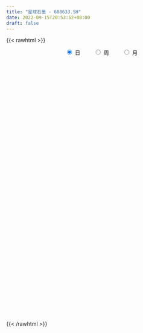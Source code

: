 ```yaml
---
title: "星球石墨 - 688633.SH"
date: 2022-09-15T20:53:52+08:00
draft: false
---
```

{{< rawhtml >}}
    <div style="text-align: center">
        <label style="padding: 1rem;"><input style="margin-right: .5rem" type="radio" name="period" value="D" checked onclick="period_change(this)">日</label>
        <label style="padding: 1rem;"><input style="margin-right: .5rem" type="radio" name="period" value="W" onclick="period_change(this)">周</label>
        <label style="padding: 1rem;"><input style="margin-right: .5rem" type="radio" name="period" value="M" onclick="period_change(this)">月</label>
    </div>
    <div id="chart" style="height: 700px;"></div> 
    <script type="text/javascript">
        const D_v = [121699.27,74389.95,48156.74,36206.47,31048.63,27908.85,25912.77,47137.12,25512.66,35472.42,26576.36,24589.63,16983.45,10888.32,8234.49,14484.84,10909.82,17796.35,16955.26,10591.84,10875.54,17236.9,12007.38,9663.9,19014.42,19954.17,11882.82,8397.88,6656.05,7141.52,7619.58,8062.16,5258.71,5217.9,6195.21,6310.48,5222.01,8611.06,5343.09,5513.01,17152.2,10954.7,6988.19,15690.52,16233.54,16108.89,21519.36,12779.63,12226.39,6171.0,6002.07,4892.71,12201.64,9210.12,13706.11,7353.41,5518.98,5516.49,8233.92,6318.63,5418.79,8077.12,4335.17,17411.9,34994.4,20633.13,24854.13,17454.57,31208.21,17387.16,15661.81,18349.88,15363.16,15637.91,12883.42,13096.93,9649.79,7747.33,8788.55,20465.91,18859.32,9030.87,10210.71,14185.98,13950.47,12386.51,11540.17,10121.96,8000.49,8300.2,6971.51,13912.0,8313.12,14110.0,8376.47,9894.61,19040.76,33844.73,15968.9,14468.47,21292.2,31962.08,15640.7,31952.36,39724.51,27165.2,30008.12,23011.78,23878.37,11912.29,11600.17,25576.08,18100.04,17478.25,13196.8,11367.71,5610.18,8869.74,10717.24,18287.17,9679.32,7622.35,8327.56,10813.65,8448.16,9858.49,11591.0,7767.47,12599.41,5731.28,4226.91,5473.28,6613.34,3468.21,3343.44,3904.68,5448.65,5255.39,3548.37,5563.69,5522.33,2774.58,23742.49,16625.02,14902.11,8452.87,7153.56,9949.6,8101.53,7126.48,6519.7,8940.82,12758.44,6840.99,8177.13,7980.86,5931.0,8641.5,4074.44,8934.99,11557.47,7885.25,8949.9,5937.17,4453.14,5512.36,5308.35,7744.03,5950.99,7437.27,3405.08,5676.91,7571.93,4742.58,3485.36,3051.45,3698.24,3607.6,3089.36,4694.22,3075.36,2507.43,2367.51,3005.4,2870.02,3103.84,2184.51,3744.66,1080.69,2262.6,1945.68,2363.45,3441.36,1644.28,1562.59,4630.05,3035.07,3410.99,2309.15,1818.85,2385.48,4738.13,2864.94,2380.96,8456.58,3862.45,3914.35,3302.19,3199.74,2226.85,5756.33,6267.55,4501.17,4370.12,3561.56,2104.16,1928.48,2861.51,3182.19,2086.08,2594.69,3584.77,7089.52,8303.56,4831.7,10403.62,5570.79,3541.53,6207.8,4250.44,5191.89,4824.71,5342.42,4217.7,2771.66,4882.19,3663.37,3891.52,9309.44,5842.27,5682.23,3941.01,8073.57,7653.35,3477.71,4983.04,3755.9,2642.81,1440.05,2768.68,4215.48,2132.61,2443.43,3243.17,1928.54,1978.58,2339.5,4707.81,3429.88,1933.38,1308.59,2723.57,5659.26,4852.08,5494.75,6260.36,13236.6,9310.38,5597.27,2677.08,5935.86,5436.55,4399.27,2768.97,2582.23,2343.82,2725.57,3361.58,2141.67,2023.35,3158.02,3146.6,2131.1,2110.39,2445.58,1828.53,3816.2,5368.01,10226.28,10300.52,7804.88,6977.43,5165.49,4435.74,8018.96,7777.44,10746.72,3641.6,3986.5,5287.33,3871.78,4788.28,3122.41,7054.56,8184.86,7754.54,8857.15,4625.72,11593.4,7822.07,6690.94,3722.77,3999.65,3819.65,4194.52,4772.35,3098.97,6330.57,3206.46,7749.13,5967.11,6487.57,5188.01,3780.11,9766.33,5280.67,7432.36,20085.42,8939.7,8548.73,10318.52,7564.85,6798.68,10150.95,8089.98,22315.9,12918.49,18091.89,10786.36,9129.63,8154.61,17128.52,11708.47,10466.23,10115.38,9579.23,14297.54,9048.37,6806.88,4227.87,6853.23,7876.17,6321.4,4959.0,3297.15,4329.39,5991.12,4696.7,3690.06,2797.1,3678.75,5918.16]
const D_histogram = [0.0,-0.5756353276,-0.7785856803,-0.8555079717,-1.0414617444,-1.270230922,-1.2231307305,-0.7870985668,-0.4480814431,-0.1036590737,0.06295905,0.18200716,0.0616436063,-0.0188145101,-0.0342621503,-0.1791059412,-0.1711370332,-0.0757120697,-0.1485575263,-0.1861445499,-0.1622233907,-0.0042696686,0.0290351393,0.1074829736,0.3138910338,0.2188239617,0.2239097267,0.1429354301,0.1280875298,0.1092240697,0.1396377758,0.1498852542,0.1198107044,0.1110771147,0.077633689,0.0940964973,0.098004259,0.0361786404,-0.0311418364,-0.0504431067,0.1140041224,0.1728662732,0.2501384702,0.3387961115,0.5376601923,0.6529122772,0.805231008,0.751429547,0.5618855248,0.461842181,0.3282759684,0.254618492,0.3117744763,0.2506565908,0.0350765754,-0.1754751137,-0.1742411536,-0.2077720626,-0.1172718743,-0.0217931805,0.0233490397,-0.0139797379,-0.0365551999,0.0975256403,0.4489035703,0.5449791726,0.6706778903,0.6983358293,0.97548509,0.9838256792,0.9307690174,0.7365050398,0.6268896197,0.6186818767,0.4950033814,0.2047497183,-0.0251896123,-0.1956412263,-0.3864343779,-0.1821488877,0.0807809537,0.1820675569,0.0825027643,-0.0287922765,-0.2257790324,-0.5709338733,-0.6596254165,-0.6209849077,-0.5356923933,-0.5667229191,-0.4928837265,-0.3164946652,-0.2547477461,-0.3198430389,-0.30330773,-0.2791794614,-0.0735075045,0.3655264279,0.5510930928,0.4015198718,0.5363801451,0.7716644513,0.9562442688,1.14122223,1.6613199044,1.5888577035,1.215367143,0.9412318346,0.9413451292,0.7576508225,0.28477185,0.3663445275,0.3946560941,0.6137536947,0.7595821462,0.4812450078,0.2192154979,-0.0684959241,-0.1745473284,0.0734302918,0.0036439603,-0.2169882858,-0.4920275897,-0.4863238948,-0.7505701405,-1.0899571267,-1.4529745306,-1.6942278094,-2.1266419141,-2.2339894906,-2.2864167732,-2.0622507222,-2.0534018261,-1.9251280647,-1.7409302704,-1.5656589943,-1.47818344,-1.3148505131,-1.1580384508,-1.0919429166,-1.0039107435,-0.8119201738,0.0975283928,0.5408484209,0.8206982332,0.9872909441,1.1312634243,1.312197286,1.3174746321,1.267448513,1.2431197142,0.995937823,1.1041397388,1.1282339921,1.2138393361,1.2758612901,1.3252386892,0.9309507403,0.7270438771,0.3164535097,0.3727558177,0.42050605,0.4734743286,0.4333217365,0.2803986566,0.1745751733,0.141074776,0.1020092119,0.1493392668,-0.0691748612,-0.2652893323,-0.6036811189,-1.0548924372,-1.2189074444,-1.2196170654,-1.1215348469,-1.0094277859,-0.8033998199,-0.6910630095,-0.6302766296,-0.6616251296,-0.7794795015,-0.77192985,-0.6295325762,-0.524155265,-0.5854332531,-0.6502562676,-0.5311788757,-0.399508867,-0.2595560815,-0.1224331408,-0.0290927682,-0.0375824631,0.0246505245,0.0474823234,0.2210880468,0.2402751025,0.4004383155,0.3582180551,0.2926528209,0.3192482244,0.3938282041,0.3602978494,0.2331391376,-0.2203472939,-0.4558726715,-0.7443387987,-0.7913454305,-0.9016367138,-0.8401785791,-0.8689364413,-0.8441764274,-0.7010070413,-0.6446053167,-0.630035481,-0.5452863638,-0.4089011004,-0.2533888165,-0.09410095,0.0683521935,0.1685960531,0.1495424587,0.3103678168,0.3437797523,0.4836966555,0.4202792696,0.4315317209,0.416536576,0.3211089817,0.2088946114,0.0207273581,-0.2033143645,-0.4006192326,-0.4173856021,-0.3823431987,-0.3311098424,-0.3807875867,-0.335803626,-0.0665162092,0.1781475179,0.4075475914,0.5423123283,0.790703005,0.7885260348,0.7603557686,0.6339505256,0.4613657988,0.3954676243,0.313475985,0.2000920468,0.2607818553,0.2162035906,0.1362073803,-0.0508115755,-0.1220447933,-0.1728529701,-0.1797219393,-0.2840017568,-0.2619808238,-0.2187901911,-0.1628199046,-0.1109751838,-0.1758620504,-0.4422142765,-0.709466009,-0.6400137151,-0.3170315791,0.0727064522,0.3030853724,0.4444259882,0.6019471307,0.7957183278,0.8700509133,0.8917218041,0.851689861,0.7833519703,0.6965167212,0.588288698,0.5092753598,0.4547453714,0.4684372988,0.3259074035,0.2115285711,0.1496642161,0.0655427606,0.0298054604,0.0887411975,0.2286132813,0.4502900925,0.6550721876,0.754073981,0.7473191974,0.5765643731,0.537845527,0.584602651,0.6677492343,0.5253162865,0.3849717043,0.2862390975,0.1989661013,0.0732194998,0.0089172536,-0.0141605318,0.0472783238,0.1334732006,0.0899631212,-0.1208360619,-0.2337099715,-0.1313377042,-0.1697073761,-0.3085712324,-0.3894828627,-0.4359618718,-0.4682780321,-0.5463917237,-0.580223511,-0.5768225273,-0.4519455049,-0.3923774635,-0.1698411195,-0.0740562549,0.033157322,0.0882314717,0.0698850416,0.1511885793,0.1339908548,0.2298728105,0.4734054883,0.5429194571,0.5565544842,0.3927835419,0.2346360903,0.1190395565,0.1814058334,0.2871771079,0.6794360358,0.9623906066,1.0813131684,0.9961893835,0.8625844873,0.7712770782,0.7586491045,0.752149083,0.6006975818,0.2756187986,0.0074601081,-0.4483835619,-0.8284678732,-1.1418074992,-1.2832419233,-1.3002087367,-1.3897475423,-1.4939374198,-1.4210304088,-1.3647027403,-1.1635321152,-0.9094648046,-0.8083490491,-0.7427409653,-0.6271063396,-0.4751758529,-0.5307390723]
const D_fast = [0.0,-0.7195441595,-1.1171409323,-1.4079402166,-1.8542594254,-2.4005863335,-2.6592688246,-2.4200113026,-2.1930145397,-1.8745069387,-1.6921490525,-1.5275991526,-1.6325518047,-1.7177135486,-1.7417267263,-1.9313470026,-1.9661623529,-1.8896654068,-1.999650245,-2.083773406,-2.1004080945,-1.9435217895,-1.9029581969,-1.7976396192,-1.5127588005,-1.5531198822,-1.4920566855,-1.5372971246,-1.5201231425,-1.5116805851,-1.4463574351,-1.3986386432,-1.3987605168,-1.3797248278,-1.3937598313,-1.3537728987,-1.3253640722,-1.3781450308,-1.4532509666,-1.4851630135,-1.2922147539,-1.1901360347,-1.0503292202,-0.876972551,-0.5436934222,-0.265213268,0.0884132149,0.2224691406,0.1733964996,0.1888137011,0.1373164806,0.1273136271,0.2624132305,0.2639594927,0.0571486212,-0.1972718464,-0.2395981746,-0.3250720993,-0.2638898796,-0.173859481,-0.1228800008,-0.1637037128,-0.1954179749,-0.0369557246,0.426648098,0.6589684935,0.9523366837,1.15457858,1.6755991132,1.9298961223,2.1095317148,2.0993939972,2.146500982,2.2929637081,2.2930360582,2.0539698246,1.817733091,1.5983711704,1.3109694244,1.4697176926,1.7528427724,1.8996462648,1.8207071633,1.7022140534,1.4487825393,0.9608942302,0.7072963329,0.5906906147,0.5420600307,0.3693487752,0.3199670362,0.4172324312,0.4152924138,0.2702363612,0.2109447376,0.1652781409,0.3525732216,0.882988761,1.2063286991,1.1571354461,1.4260907556,1.8542911746,2.2779320594,2.7482155781,3.6836432286,4.0083954536,3.9387466789,3.8999193291,4.135368906,4.1410873049,3.7394012949,3.9125601042,4.0395356944,4.4120717186,4.7477957067,4.5897698203,4.3825441848,4.0777087818,3.9280205454,4.1943557386,4.1254803972,3.8506010796,3.4525548783,3.3366775995,2.8847888186,2.2729125508,1.5466515142,0.8818412831,-0.0822333001,-0.7480782493,-1.3721097252,-1.6635063548,-2.1680079152,-2.52101617,-2.7720509432,-2.9881944158,-3.2702647214,-3.4356444228,-3.5683419732,-3.7752321682,-3.9381776809,-3.9491671546,-3.0153364898,-2.4368043565,-1.9517799859,-1.538364539,-1.1115762027,-0.6025930195,-0.2679470154,-0.0011110063,0.2853401235,0.2871426881,0.6713795386,0.9775322899,1.3665974679,1.7475847444,2.1282718159,1.966721552,1.944575658,1.6130986681,1.7625899305,1.9154666753,2.0868035361,2.1549813781,2.0721579623,2.0099782723,2.0117465691,1.9981833079,2.0828481795,1.8470403362,1.584603532,1.0952914657,0.3803570381,-0.0883848302,-0.3939987175,-0.5763002108,-0.7165500963,-0.7113720852,-0.7718010272,-0.8685838047,-1.0653385871,-1.3780628344,-1.5634956454,-1.5784815157,-1.6041430207,-1.8117793221,-2.0391664035,-2.0528837306,-2.0210909386,-1.9460271735,-1.8395125179,-1.7534453374,-1.771330648,-1.7029350293,-1.6682326496,-1.4393549145,-1.3600990832,-1.0998262913,-1.0524920379,-1.0448940669,-0.9384866073,-0.7654495765,-0.7089054689,-0.7777793964,-1.2863526513,-1.6358461968,-2.1103970237,-2.3552400131,-2.6909404748,-2.839526985,-3.0855189575,-3.2718030504,-3.3038854246,-3.4086350292,-3.5515740638,-3.6031465374,-3.5689865491,-3.4768214694,-3.3410588404,-3.1615176485,-3.0191247757,-3.0007927554,-2.7623754431,-2.6430185695,-2.3821775024,-2.340525071,-2.2213896894,-2.1322506903,-2.1474010392,-2.2073917566,-2.3903771704,-2.6652474842,-2.9627071603,-3.0838199305,-3.1443633266,-3.175907431,-3.320782072,-3.3597490178,-3.1070906532,-2.8178900468,-2.4866030753,-2.2162602564,-1.7701938284,-1.5752392899,-1.413320614,-1.3812382256,-1.4384815027,-1.4055127711,-1.4091354142,-1.4724963407,-1.3466110684,-1.3371384354,-1.3830828007,-1.5828046504,-1.6845490665,-1.7785704858,-1.8303699398,-2.0056501965,-2.0491244694,-2.0606313845,-2.0453660742,-2.0212651494,-2.1301175285,-2.5070233238,-2.9516415586,-3.0421926934,-2.7984684521,-2.3905538078,-2.0844035445,-1.8319564317,-1.5239485065,-1.1312477274,-0.8394024136,-0.5948010718,-0.4219105497,-0.2944104477,-0.2071165166,-0.1682723652,-0.1199668636,-0.0608105091,0.0699907431,0.0089376986,-0.052558991,-0.077007292,-0.1447430573,-0.1730289925,-0.091907956,0.1051174482,0.4393667825,0.8079169245,1.0954372131,1.2755122289,1.2488984979,1.3446410335,1.5375488202,1.7876327122,1.776528836,1.7324271798,1.7052543474,1.6677228765,1.56028115,1.4982082172,1.4715902988,1.5448487354,1.6644119123,1.6433926132,1.4023844146,1.2310830121,1.3006208534,1.2198243375,1.003817673,0.8255353271,0.6700658501,0.5206801818,0.3059685592,0.1270808942,-0.0137237539,-0.0018331078,-0.0403594322,0.1397166319,0.2169874328,0.3324903402,0.4096223579,0.4087471881,0.5278478706,0.5441478598,0.6974980182,1.059382068,1.2646259011,1.4173995493,1.3518244924,1.2523360633,1.1664994188,1.274217154,1.4517827055,2.0139006423,2.5374528648,2.9267037186,3.0906272797,3.1726685053,3.2741803657,3.4512146681,3.6327519174,3.6314748117,3.3753007281,3.1090070646,2.5410675042,1.9538662245,1.3550747237,0.8928298188,0.5508108213,0.1138351301,-0.3638391023,-0.6461896935,-0.9310377101,-1.0207501138,-0.9940490043,-1.0950205111,-1.2150976687,-1.2562396279,-1.2231031044,-1.4113510919]
const D_slow = [0.0,-0.1439088319,-0.338555252,-0.5524322449,-0.812797681,-1.1303554115,-1.4361380941,-1.6329127358,-1.7449330966,-1.770847865,-1.7551081025,-1.7096063125,-1.694195411,-1.6988990385,-1.7074645761,-1.7522410614,-1.7950253197,-1.8139533371,-1.8510927187,-1.8976288562,-1.9381847038,-1.939252121,-1.9319933362,-1.9051225928,-1.8266498343,-1.7719438439,-1.7159664122,-1.6802325547,-1.6482106723,-1.6209046548,-1.5859952109,-1.5485238973,-1.5185712212,-1.4908019426,-1.4713935203,-1.447869396,-1.4233683312,-1.4143236711,-1.4221091302,-1.4347199069,-1.4062188763,-1.363002308,-1.3004676904,-1.2157686625,-1.0813536145,-0.9181255452,-0.7168177932,-0.5289604064,-0.3884890252,-0.27302848,-0.1909594879,-0.1273048649,-0.0493612458,0.0133029019,0.0220720458,-0.0217967327,-0.0653570211,-0.1173000367,-0.1466180053,-0.1520663004,-0.1462290405,-0.149723975,-0.1588627749,-0.1344813649,-0.0222554723,0.1139893209,0.2816587934,0.4562427507,0.7001140232,0.946070443,1.1787626974,1.3628889574,1.5196113623,1.6742818315,1.7980326768,1.8492201064,1.8429227033,1.7940123967,1.6974038022,1.6518665803,1.6720618187,1.717578708,1.738204399,1.7310063299,1.6745615718,1.5318281035,1.3669217493,1.2116755224,1.0777524241,0.9360716943,0.8128507627,0.7337270964,0.6700401598,0.5900794001,0.5142524676,0.4444576023,0.4260807261,0.5174623331,0.6552356063,0.7556155743,0.8897106105,1.0826267234,1.3216877906,1.6069933481,2.0223233242,2.4195377501,2.7233795358,2.9586874945,3.1940237768,3.3834364824,3.4546294449,3.5462155768,3.6448796003,3.798318024,3.9882135605,4.1085248125,4.1633286869,4.1462047059,4.1025678738,4.1209254467,4.1218364368,4.0675893654,3.944582468,3.8230014943,3.6353589591,3.3628696775,2.9996260448,2.5760690925,2.0444086139,1.4859112413,0.914307048,0.3987443674,-0.1146060891,-0.5958881053,-1.0311206729,-1.4225354214,-1.7920812814,-2.1207939097,-2.4103035224,-2.6832892516,-2.9342669374,-3.1372469809,-3.1128648827,-2.9776527774,-2.7724782191,-2.5256554831,-2.242839627,-1.9147903055,-1.5854216475,-1.2685595193,-0.9577795907,-0.708795135,-0.4327602003,-0.1507017022,0.1527581318,0.4717234543,0.8030331266,1.0357708117,1.217531781,1.2966451584,1.3898341128,1.4949606253,1.6133292075,1.7216596416,1.7917593057,1.8354030991,1.8706717931,1.896174096,1.9335089127,1.9162151974,1.8498928643,1.6989725846,1.4352494753,1.1305226142,0.8256183479,0.5452346361,0.2928776897,0.0920277347,-0.0807380177,-0.2383071751,-0.4037134575,-0.5985833329,-0.7915657954,-0.9489489394,-1.0799877557,-1.226346069,-1.3889101359,-1.5217048548,-1.6215820716,-1.6864710919,-1.7170793771,-1.7243525692,-1.733748185,-1.7275855538,-1.715714973,-1.6604429613,-1.6003741857,-1.5002646068,-1.410710093,-1.3375468878,-1.2577348317,-1.1592777807,-1.0692033183,-1.0109185339,-1.0660053574,-1.1799735253,-1.366058225,-1.5638945826,-1.789303761,-1.9993484058,-2.2165825161,-2.427626623,-2.6028783833,-2.7640297125,-2.9215385827,-3.0578601737,-3.1600854488,-3.2234326529,-3.2469578904,-3.229869842,-3.1877208288,-3.1503352141,-3.0727432599,-2.9867983218,-2.8658741579,-2.7608043405,-2.6529214103,-2.5487872663,-2.4685100209,-2.416286368,-2.4111045285,-2.4619331196,-2.5620879278,-2.6664343283,-2.762020128,-2.8447975886,-2.9399944853,-3.0239453918,-3.0405744441,-2.9960375646,-2.8941506668,-2.7585725847,-2.5608968334,-2.3637653247,-2.1736763826,-2.0151887512,-1.8998473015,-1.8009803954,-1.7226113992,-1.6725883875,-1.6073929237,-1.553342026,-1.5192901809,-1.5319930748,-1.5625042732,-1.6057175157,-1.6506480005,-1.7216484397,-1.7871436457,-1.8418411934,-1.8825461696,-1.9102899656,-1.9542554781,-2.0648090473,-2.2421755495,-2.4021789783,-2.4814368731,-2.46326026,-2.3874889169,-2.2763824199,-2.1258956372,-1.9269660552,-1.7094533269,-1.4865228759,-1.2736004107,-1.0777624181,-0.9036332378,-0.7565610633,-0.6292422233,-0.5155558805,-0.3984465558,-0.3169697049,-0.2640875621,-0.2266715081,-0.210285818,-0.2028344529,-0.1806491535,-0.1234958331,-0.01092331,0.1528447369,0.3413632321,0.5281930315,0.6723341248,0.8067955065,0.9529461693,1.1198834779,1.2512125495,1.3474554755,1.4190152499,1.4687567752,1.4870616502,1.4892909636,1.4857508306,1.4975704116,1.5309387117,1.553429492,1.5232204765,1.4647929837,1.4319585576,1.3895317136,1.3123889055,1.2150181898,1.1060277219,0.9889582138,0.8523602829,0.7073044052,0.5630987734,0.4501123971,0.3520180313,0.3095577514,0.2910436877,0.2993330182,0.3213908861,0.3388621465,0.3766592913,0.410157005,0.4676252077,0.5859765797,0.721706444,0.8608450651,0.9590409505,1.0176999731,1.0474598622,1.0928113206,1.1646055976,1.3344646065,1.5750622582,1.8453905503,2.0944378961,2.310084018,2.5029032875,2.6925655636,2.8806028344,3.0307772298,3.0996819295,3.1015469565,2.989451066,2.7823340977,2.4968822229,2.1760717421,1.8510195579,1.5035826724,1.1300983174,0.7748407152,0.4336650302,0.1427820014,-0.0845841998,-0.286671462,-0.4723567034,-0.6291332883,-0.7479272515,-0.8806120196]
const D_data = [['2021-03-24', 70.0, 61.9, 58.89, 72.88],['2021-03-25', 58.8, 52.88, 52.86, 60.8],['2021-03-26', 52.3, 54.86, 51.28, 56.78],['2021-03-29', 55.41, 54.96, 54.51, 57.89],['2021-03-30', 54.5, 52.02, 51.82, 54.5],['2021-03-31', 51.9, 49.29, 49.12, 52.1],['2021-04-01', 49.7, 51.07, 49.0, 52.18],['2021-04-02', 51.2, 56.23, 50.18, 56.5],['2021-04-06', 56.23, 56.38, 54.42, 56.79],['2021-04-07', 55.8, 57.83, 55.0, 58.88],['2021-04-08', 57.44, 56.72, 55.55, 58.17],['2021-04-09', 56.72, 56.75, 54.19, 57.78],['2021-04-12', 56.24, 53.6, 53.5, 57.5],['2021-04-13', 53.99, 53.33, 52.5, 54.36],['2021-04-14', 53.99, 53.62, 53.2, 54.59],['2021-04-15', 53.3, 51.23, 51.0, 53.98],['2021-04-16', 51.66, 52.38, 50.89, 52.9],['2021-04-19', 51.7, 53.4, 50.89, 54.22],['2021-04-20', 53.54, 51.0, 50.99, 53.89],['2021-04-21', 50.58, 50.74, 50.16, 51.48],['2021-04-22', 50.82, 51.06, 50.7, 51.44],['2021-04-23', 51.0, 52.89, 50.82, 53.45],['2021-04-26', 52.9, 51.58, 51.35, 53.03],['2021-04-27', 51.58, 52.23, 51.26, 53.05],['2021-04-28', 52.8, 54.51, 52.37, 55.0],['2021-04-29', 54.47, 50.99, 50.0, 54.48],['2021-04-30', 50.5, 51.93, 49.5, 52.68],['2021-05-06', 51.18, 50.55, 50.07, 51.91],['2021-05-07', 50.61, 50.99, 50.38, 51.19],['2021-05-10', 51.18, 50.71, 50.1, 51.2],['2021-05-11', 50.68, 51.23, 50.3, 51.51],['2021-05-12', 50.99, 50.98, 50.17, 51.38],['2021-05-13', 50.51, 50.31, 50.23, 50.81],['2021-05-14', 50.32, 50.35, 50.13, 50.84],['2021-05-17', 49.82, 49.79, 49.71, 50.49],['2021-05-18', 49.86, 50.23, 49.55, 50.3],['2021-05-19', 50.0, 50.0, 49.7, 50.2],['2021-05-20', 50.0, 48.87, 48.56, 50.0],['2021-05-21', 48.63, 48.25, 48.05, 49.58],['2021-05-24', 48.08, 48.38, 47.7, 48.45],['2021-05-25', 48.38, 50.9, 47.77, 51.37],['2021-05-26', 51.0, 50.1, 49.68, 51.0],['2021-05-27', 49.61, 50.68, 49.61, 50.98],['2021-05-28', 50.69, 51.33, 50.12, 53.39],['2021-05-31', 51.77, 53.68, 51.25, 53.98],['2021-06-01', 53.38, 53.82, 52.0, 53.88],['2021-06-02', 53.65, 55.48, 52.66, 56.18],['2021-06-03', 55.0, 53.7, 53.52, 55.22],['2021-06-04', 53.01, 51.8, 51.45, 53.69],['2021-06-07', 52.28, 52.5, 51.8, 52.89],['2021-06-08', 52.5, 51.73, 51.4, 52.75],['2021-06-09', 51.73, 52.13, 51.25, 52.87],['2021-06-10', 51.75, 53.94, 51.68, 54.5],['2021-06-11', 53.91, 52.67, 52.67, 55.87],['2021-06-15', 52.35, 50.1, 49.72, 53.35],['2021-06-16', 50.1, 48.95, 48.58, 50.1],['2021-06-17', 49.08, 50.89, 48.9, 51.27],['2021-06-18', 50.0, 50.2, 49.15, 50.45],['2021-06-21', 50.2, 51.76, 49.58, 51.95],['2021-06-22', 51.8, 52.25, 51.17, 52.59],['2021-06-23', 52.65, 51.98, 50.72, 52.77],['2021-06-24', 51.9, 50.95, 50.82, 51.99],['2021-06-25', 51.36, 50.93, 50.45, 51.4],['2021-06-28', 50.82, 53.2, 50.82, 53.77],['2021-06-29', 54.0, 57.45, 53.2, 58.8],['2021-06-30', 56.9, 55.87, 55.36, 56.95],['2021-07-01', 56.03, 57.36, 56.03, 60.17],['2021-07-02', 57.0, 57.15, 56.01, 59.06],['2021-07-05', 57.15, 61.86, 56.5, 62.17],['2021-07-06', 60.8, 60.17, 59.02, 61.96],['2021-07-07', 59.89, 60.2, 57.52, 61.98],['2021-07-08', 60.5, 58.61, 58.2, 62.96],['2021-07-09', 58.8, 59.6, 57.71, 60.99],['2021-07-12', 59.98, 61.28, 59.98, 62.44],['2021-07-13', 61.45, 60.17, 58.51, 61.68],['2021-07-14', 59.56, 57.5, 57.43, 60.08],['2021-07-15', 58.08, 57.18, 56.5, 58.72],['2021-07-16', 57.0, 57.01, 56.7, 59.0],['2021-07-19', 57.1, 55.79, 55.63, 57.76],['2021-07-20', 55.09, 60.79, 55.09, 61.29],['2021-07-21', 61.15, 62.99, 59.79, 64.16],['2021-07-22', 62.57, 62.3, 61.6, 63.18],['2021-07-23', 62.5, 60.14, 60.0, 62.86],['2021-07-26', 59.99, 59.69, 57.55, 62.98],['2021-07-27', 60.02, 57.92, 57.0, 62.0],['2021-07-28', 57.0, 54.5, 54.16, 58.83],['2021-07-29', 55.6, 56.25, 55.01, 56.85],['2021-07-30', 56.25, 57.38, 55.57, 58.72],['2021-08-02', 57.5, 58.0, 57.0, 59.13],['2021-08-03', 58.2, 56.39, 55.87, 58.9],['2021-08-04', 56.16, 57.52, 55.92, 58.24],['2021-08-05', 57.21, 59.27, 57.1, 61.88],['2021-08-06', 59.01, 58.35, 57.68, 60.19],['2021-08-09', 58.36, 56.61, 56.28, 59.28],['2021-08-10', 56.77, 57.33, 56.12, 57.55],['2021-08-11', 57.0, 57.37, 55.57, 57.7],['2021-08-12', 57.01, 60.19, 56.66, 61.5],['2021-08-13', 62.6, 65.05, 61.5, 67.02],['2021-08-16', 64.87, 64.02, 62.0, 65.5],['2021-08-17', 64.0, 60.4, 60.01, 64.66],['2021-08-18', 60.8, 64.42, 60.8, 66.88],['2021-08-19', 63.88, 67.35, 63.01, 69.99],['2021-08-20', 67.56, 68.72, 65.51, 69.32],['2021-08-23', 68.6, 70.78, 68.6, 74.88],['2021-08-24', 68.0, 78.28, 68.0, 79.43],['2021-08-25', 78.17, 73.69, 72.2, 78.2],['2021-08-26', 73.3, 70.2, 68.38, 74.2],['2021-08-27', 69.98, 70.96, 68.88, 72.8],['2021-08-30', 71.55, 74.85, 67.03, 78.0],['2021-08-31', 75.13, 73.2, 71.3, 75.58],['2021-09-01', 72.75, 68.7, 68.2, 73.67],['2021-09-02', 69.13, 75.35, 67.68, 76.5],['2021-09-03', 74.35, 75.8, 74.3, 79.93],['2021-09-06', 75.9, 79.8, 73.08, 80.8],['2021-09-07', 80.77, 80.98, 77.51, 82.22],['2021-09-08', 80.97, 76.38, 76.01, 80.97],['2021-09-09', 76.6, 75.99, 75.05, 77.77],['2021-09-10', 75.99, 74.83, 72.72, 76.3],['2021-09-13', 73.88, 76.53, 72.0, 77.13],['2021-09-14', 78.32, 81.9, 75.75, 83.29],['2021-09-15', 81.0, 79.02, 78.87, 82.49],['2021-09-16', 78.5, 76.84, 75.1, 79.99],['2021-09-17', 77.58, 75.1, 75.1, 79.88],['2021-09-22', 72.6, 78.05, 72.17, 79.0],['2021-09-23', 79.0, 74.0, 73.65, 79.0],['2021-09-24', 73.06, 71.18, 71.1, 75.23],['2021-09-27', 71.19, 68.41, 67.66, 74.3],['2021-09-28', 68.05, 67.43, 66.9, 69.28],['2021-09-29', 67.17, 62.0, 61.0, 67.17],['2021-09-30', 62.82, 63.11, 61.1, 64.43],['2021-10-08', 64.06, 61.72, 61.47, 64.91],['2021-10-11', 61.6, 64.0, 60.92, 65.0],['2021-10-12', 64.53, 60.3, 59.09, 64.53],['2021-10-13', 60.28, 60.52, 59.38, 61.5],['2021-10-14', 61.02, 60.48, 59.62, 61.77],['2021-10-15', 60.21, 59.84, 59.3, 60.65],['2021-10-18', 59.84, 58.0, 48.03, 60.56],['2021-10-19', 58.8, 58.23, 57.39, 59.79],['2021-10-20', 57.81, 57.7, 57.29, 58.79],['2021-10-21', 57.88, 55.9, 55.68, 57.88],['2021-10-22', 56.12, 55.35, 54.49, 56.68],['2021-10-25', 55.69, 56.25, 54.11, 56.68],['2021-10-26', 57.08, 67.5, 57.08, 67.5],['2021-10-27', 66.0, 65.15, 62.61, 67.44],['2021-10-28', 63.46, 65.2, 63.46, 69.0],['2021-10-29', 66.59, 65.34, 64.18, 67.4],['2021-11-01', 65.36, 66.41, 64.31, 67.24],['2021-11-02', 66.0, 68.44, 65.32, 69.39],['2021-11-03', 68.55, 67.55, 65.06, 69.5],['2021-11-04', 68.33, 67.57, 66.0, 68.67],['2021-11-05', 67.02, 68.54, 66.18, 68.6],['2021-11-08', 68.7, 65.79, 64.22, 68.87],['2021-11-09', 66.77, 70.63, 65.21, 71.88],['2021-11-10', 69.5, 70.79, 68.7, 71.68],['2021-11-11', 70.8, 72.8, 70.35, 74.5],['2021-11-12', 71.8, 73.95, 70.93, 75.2],['2021-11-15', 74.5, 75.23, 73.05, 75.88],['2021-11-16', 73.0, 69.77, 69.0, 74.66],['2021-11-17', 71.0, 71.36, 69.5, 72.18],['2021-11-18', 72.16, 67.7, 67.3, 72.2],['2021-11-19', 66.91, 73.06, 66.91, 74.46],['2021-11-22', 73.06, 73.76, 72.35, 74.97],['2021-11-23', 73.76, 74.68, 73.7, 76.88],['2021-11-24', 74.0, 74.15, 72.8, 76.58],['2021-11-25', 74.0, 72.75, 72.08, 74.0],['2021-11-26', 72.91, 73.08, 72.45, 75.21],['2021-11-29', 71.0, 74.0, 71.0, 74.99],['2021-11-30', 74.0, 74.1, 73.18, 76.59],['2021-12-01', 73.9, 75.58, 73.9, 77.41],['2021-12-02', 75.58, 72.09, 71.01, 75.87],['2021-12-03', 72.8, 71.38, 70.89, 73.05],['2021-12-06', 71.3, 68.05, 67.25, 71.96],['2021-12-07', 69.07, 64.05, 63.6, 69.07],['2021-12-08', 65.0, 65.25, 64.6, 66.28],['2021-12-09', 65.0, 66.01, 64.55, 66.65],['2021-12-10', 66.86, 66.67, 64.9, 66.86],['2021-12-13', 66.64, 66.62, 66.02, 67.57],['2021-12-14', 66.95, 67.96, 65.65, 68.67],['2021-12-15', 69.12, 67.05, 66.7, 69.12],['2021-12-16', 67.45, 66.32, 65.43, 67.98],['2021-12-17', 65.65, 64.68, 63.98, 66.97],['2021-12-20', 63.11, 62.54, 62.5, 64.64],['2021-12-21', 62.04, 63.09, 62.04, 63.83],['2021-12-22', 63.9, 64.5, 63.11, 64.78],['2021-12-23', 64.0, 64.1, 62.68, 64.99],['2021-12-24', 64.77, 61.52, 61.5, 64.77],['2021-12-27', 61.52, 60.45, 59.69, 61.52],['2021-12-28', 60.6, 62.22, 60.08, 63.22],['2021-12-29', 62.15, 62.46, 61.83, 63.17],['2021-12-30', 62.33, 62.8, 61.19, 63.92],['2021-12-31', 62.81, 63.12, 62.39, 63.88],['2022-01-04', 63.14, 62.89, 62.0, 63.14],['2022-01-05', 62.4, 61.57, 60.5, 62.68],['2022-01-06', 60.95, 62.35, 60.95, 62.8],['2022-01-07', 62.35, 61.87, 61.23, 62.99],['2022-01-10', 61.67, 64.16, 59.85, 64.8],['2022-01-11', 63.75, 62.7, 62.66, 65.47],['2022-01-12', 63.66, 64.99, 62.81, 65.35],['2022-01-13', 64.84, 62.87, 62.87, 64.99],['2022-01-14', 62.38, 62.35, 61.77, 63.89],['2022-01-17', 61.5, 63.46, 61.5, 64.38],['2022-01-18', 63.1, 64.45, 63.06, 66.5],['2022-01-19', 65.0, 63.35, 62.7, 65.1],['2022-01-20', 63.79, 61.83, 61.28, 63.79],['2022-01-21', 61.31, 56.02, 55.88, 62.38],['2022-01-24', 56.02, 56.45, 54.3, 57.0],['2022-01-25', 56.45, 53.7, 53.51, 56.97],['2022-01-26', 53.5, 54.99, 53.0, 55.18],['2022-01-27', 54.79, 52.85, 52.6, 54.79],['2022-01-28', 53.13, 53.9, 52.29, 55.0],['2022-02-07', 54.54, 51.87, 51.1, 54.98],['2022-02-08', 51.99, 51.51, 49.87, 51.99],['2022-02-09', 52.28, 52.47, 50.5, 53.1],['2022-02-10', 52.47, 51.0, 50.3, 52.5],['2022-02-11', 50.37, 49.75, 49.4, 50.75],['2022-02-14', 49.1, 50.0, 48.85, 50.39],['2022-02-15', 50.11, 50.42, 49.63, 51.14],['2022-02-16', 50.33, 50.73, 50.12, 51.21],['2022-02-17', 51.0, 51.03, 50.28, 51.94],['2022-02-18', 51.02, 51.47, 50.1, 51.53],['2022-02-21', 51.79, 51.04, 50.49, 51.79],['2022-02-22', 50.51, 49.44, 49.1, 51.01],['2022-02-23', 49.86, 51.82, 49.43, 52.45],['2022-02-24', 51.23, 50.58, 50.15, 53.6],['2022-02-25', 51.54, 52.3, 51.01, 52.95],['2022-02-28', 50.05, 49.92, 48.76, 50.87],['2022-03-01', 49.9, 50.67, 49.87, 52.32],['2022-03-02', 50.94, 50.3, 49.8, 50.94],['2022-03-03', 50.51, 48.93, 48.89, 50.87],['2022-03-04', 48.63, 48.02, 48.02, 49.38],['2022-03-07', 47.9, 46.0, 45.8, 48.11],['2022-03-08', 46.48, 44.01, 43.0, 46.48],['2022-03-09', 44.7, 42.6, 40.85, 45.26],['2022-03-10', 43.77, 43.58, 43.16, 44.57],['2022-03-11', 42.45, 43.57, 42.19, 43.89],['2022-03-14', 43.0, 43.32, 41.82, 44.78],['2022-03-15', 42.9, 41.36, 41.04, 43.44],['2022-03-16', 42.5, 41.82, 39.54, 42.51],['2022-03-17', 42.88, 44.89, 41.8, 46.36],['2022-03-18', 45.54, 45.59, 44.04, 46.48],['2022-03-21', 45.59, 46.5, 44.92, 47.45],['2022-03-22', 46.7, 46.28, 45.15, 47.25],['2022-03-23', 46.8, 48.9, 45.71, 49.22],['2022-03-24', 48.9, 46.71, 46.61, 48.9],['2022-03-25', 46.08, 46.6, 45.78, 47.3],['2022-03-28', 45.61, 45.21, 44.75, 46.0],['2022-03-29', 44.88, 43.98, 43.93, 45.6],['2022-03-30', 44.5, 44.75, 44.24, 45.29],['2022-03-31', 44.79, 44.18, 44.04, 44.89],['2022-04-01', 44.15, 43.22, 42.64, 44.3],['2022-04-06', 43.2, 45.21, 42.21, 45.58],['2022-04-07', 45.2, 43.9, 43.77, 45.2],['2022-04-08', 43.5, 43.04, 42.6, 44.88],['2022-04-11', 42.5, 40.79, 40.0, 42.51],['2022-04-12', 39.9, 41.25, 39.88, 41.72],['2022-04-13', 40.52, 40.83, 40.32, 41.77],['2022-04-14', 40.83, 40.85, 40.4, 41.37],['2022-04-15', 41.11, 38.9, 38.68, 41.11],['2022-04-18', 38.01, 39.79, 37.38, 40.34],['2022-04-19', 39.01, 39.78, 39.01, 40.77],['2022-04-20', 39.5, 39.79, 39.23, 40.48],['2022-04-21', 39.57, 39.65, 39.08, 40.8],['2022-04-22', 39.65, 37.76, 37.05, 39.65],['2022-04-25', 37.38, 33.8, 33.58, 37.38],['2022-04-26', 34.95, 31.57, 31.07, 34.95],['2022-04-27', 31.01, 34.38, 30.78, 34.49],['2022-04-28', 35.35, 37.89, 35.01, 39.86],['2022-04-29', 38.99, 40.21, 37.6, 40.6],['2022-05-05', 40.21, 39.7, 39.34, 41.55],['2022-05-06', 39.01, 39.56, 38.51, 39.92],['2022-05-09', 41.0, 40.68, 39.07, 41.8],['2022-05-10', 40.0, 42.36, 39.99, 42.99],['2022-05-11', 42.37, 42.0, 41.6, 43.25],['2022-05-12', 42.12, 42.08, 41.3, 42.42],['2022-05-13', 41.85, 41.76, 41.61, 42.73],['2022-05-16', 42.5, 41.6, 41.38, 42.8],['2022-05-17', 41.06, 41.4, 40.48, 42.12],['2022-05-18', 41.6, 41.0, 41.0, 42.12],['2022-05-19', 40.13, 41.2, 40.13, 41.32],['2022-05-20', 41.9, 41.45, 40.8, 41.9],['2022-05-23', 41.55, 42.5, 40.7, 42.75],['2022-05-24', 42.15, 40.46, 40.16, 42.5],['2022-05-25', 40.2, 40.29, 39.69, 41.14],['2022-05-26', 40.42, 40.58, 39.51, 41.07],['2022-05-27', 40.61, 39.96, 39.61, 41.0],['2022-05-30', 39.8, 40.25, 38.83, 40.27],['2022-05-31', 40.7, 41.52, 39.32, 41.57],['2022-06-01', 41.03, 43.18, 40.9, 43.58],['2022-06-02', 43.0, 45.45, 42.51, 46.08],['2022-06-06', 45.36, 46.85, 45.0, 47.68],['2022-06-07', 46.59, 46.95, 45.56, 47.33],['2022-06-08', 46.95, 46.54, 45.5, 48.5],['2022-06-09', 45.99, 44.62, 44.4, 46.61],['2022-06-10', 44.99, 46.26, 44.56, 46.6],['2022-06-13', 45.2, 47.93, 45.2, 49.33],['2022-06-14', 47.85, 49.39, 46.53, 49.39],['2022-06-15', 49.39, 47.05, 47.01, 49.62],['2022-06-16', 47.1, 46.86, 46.47, 48.28],['2022-06-17', 46.37, 47.2, 46.14, 47.58],['2022-06-20', 46.6, 47.24, 46.6, 48.6],['2022-06-21', 46.8, 46.5, 46.0, 47.37],['2022-06-22', 46.01, 47.0, 45.78, 47.88],['2022-06-23', 47.0, 47.49, 45.84, 47.5],['2022-06-24', 47.49, 48.88, 47.0, 48.9],['2022-06-27', 49.11, 49.88, 48.09, 50.48],['2022-06-28', 50.66, 48.68, 48.18, 50.66],['2022-06-29', 48.68, 46.1, 45.9, 48.96],['2022-06-30', 45.64, 46.52, 45.5, 47.68],['2022-07-01', 46.52, 49.25, 46.4, 50.57],['2022-07-04', 49.24, 47.74, 46.48, 49.24],['2022-07-05', 47.09, 46.0, 45.55, 47.95],['2022-07-06', 46.0, 46.03, 45.42, 46.78],['2022-07-07', 45.5, 45.95, 45.37, 46.37],['2022-07-08', 45.8, 45.7, 45.15, 46.78],['2022-07-11', 45.66, 44.55, 44.44, 46.13],['2022-07-12', 44.85, 44.46, 43.34, 44.85],['2022-07-13', 44.46, 44.47, 43.85, 45.39],['2022-07-14', 44.4, 46.0, 44.02, 47.07],['2022-07-15', 46.49, 45.4, 45.31, 46.6],['2022-07-18', 44.95, 48.03, 44.95, 49.0],['2022-07-19', 47.93, 47.25, 46.69, 48.15],['2022-07-20', 47.29, 47.97, 46.67, 48.2],['2022-07-21', 47.97, 47.85, 47.48, 48.88],['2022-07-22', 48.07, 47.14, 46.55, 48.46],['2022-07-25', 47.11, 48.7, 46.64, 49.68],['2022-07-26', 48.99, 47.81, 47.16, 48.99],['2022-07-27', 47.81, 49.65, 47.44, 49.98],['2022-07-28', 49.81, 52.78, 49.73, 55.5],['2022-07-29', 53.93, 51.95, 51.7, 53.93],['2022-08-01', 51.64, 52.03, 51.11, 53.68],['2022-08-02', 51.51, 49.91, 48.23, 52.2],['2022-08-03', 49.41, 49.5, 49.02, 51.78],['2022-08-04', 49.81, 49.58, 48.48, 50.6],['2022-08-05', 49.9, 51.94, 48.56, 52.3],['2022-08-08', 52.27, 53.29, 52.03, 53.98],['2022-08-09', 53.07, 58.8, 53.07, 62.49],['2022-08-10', 58.1, 60.13, 58.0, 61.0],['2022-08-11', 60.56, 60.23, 59.0, 63.66],['2022-08-12', 59.63, 58.88, 58.33, 61.28],['2022-08-15', 58.39, 58.74, 57.12, 59.28],['2022-08-16', 59.59, 59.66, 57.61, 61.7],['2022-08-17', 60.15, 61.35, 59.99, 63.99],['2022-08-18', 61.1, 62.38, 60.02, 62.96],['2022-08-19', 62.39, 61.1, 60.7, 63.68],['2022-08-22', 61.0, 58.42, 58.42, 61.06],['2022-08-23', 58.43, 58.08, 57.17, 59.79],['2022-08-24', 58.55, 54.02, 53.86, 58.55],['2022-08-25', 54.4, 52.6, 52.2, 55.67],['2022-08-26', 53.05, 51.14, 51.0, 54.0],['2022-08-29', 50.63, 51.42, 50.06, 52.19],['2022-08-30', 51.47, 51.8, 50.14, 53.5],['2022-08-31', 51.89, 49.76, 49.58, 52.89],['2022-09-01', 50.46, 48.08, 47.68, 50.46],['2022-09-02', 47.8, 49.18, 47.8, 49.58],['2022-09-05', 49.18, 48.29, 48.07, 49.97],['2022-09-06', 48.28, 49.83, 47.79, 50.5],['2022-09-07', 49.87, 50.9, 49.57, 51.88],['2022-09-08', 50.64, 49.23, 49.18, 51.69],['2022-09-09', 49.33, 48.56, 48.05, 49.56],['2022-09-13', 48.58, 49.05, 48.26, 50.45],['2022-09-14', 48.45, 49.69, 48.03, 49.99],['2022-09-15', 49.28, 46.83, 46.44, 49.83]]
const W_v = [244245.96,168213.84,112151.07,61500.92,73455.89,72522.69,15053.93,33299.87,31681.85,56298.62,78867.81,38477.54,32094.99,32383.63,115348.13,97970.22,59015.38,67355.36,62185.09,45497.32,85266.57,99332.35,151861.97,91066.95,56522.68,54633.64,29120.3,37689.16,4226.91,22802.95,25338.43,66497.07,38850.87,44698.24,39139.4,32737.82,29845.72,24528.23,18164.78,13854.2,11218.14,9011.68,15204.11,20826.09,16505.58,24456.73,12162.42,26404.24,29974.18,22348.38,27588.79,28827.87,15590.48,8791.52,14197.6,15054.68,39154.17,8274.35,21122.88,12595.99,12991.69,21239.02,34684.06,34171.22,24124.36,41015.67,26055.08,21602.87,29171.93,51504.48,43381.73,72202.62,56587.46,49847.4,30237.67,22004.42,12394.01]
const W_histogram = [0.0,0.0874301994,0.1706324332,-0.0656342205,-0.1781725023,-0.3006666694,-0.4210180126,-0.5136123745,-0.6759584116,-0.5413968553,-0.3931234603,-0.2176054134,-0.2468669229,-0.1981671706,0.2476549062,0.6778577843,0.7525329047,0.9637773836,0.8714644224,0.829780379,1.1857986831,1.5763558497,1.873235561,2.2574935763,2.3004492683,2.2011221818,1.7454090822,0.8213879223,0.076708944,-0.5479700171,-1.230003757,-0.985349826,-0.6037673048,-0.0139506375,0.2734445084,0.4136728137,0.3435995693,-0.047487558,-0.4455862553,-0.9008617628,-1.0622829668,-1.2105192041,-1.2295569947,-1.598413591,-1.8948782927,-2.2556590345,-2.2580883116,-2.0874335672,-2.1385896937,-2.3320656126,-2.1863869587,-1.8952421271,-1.8040241106,-1.6345698877,-1.67395423,-1.646901675,-1.3467668643,-1.0859681528,-0.6791405626,-0.3607459122,-0.1889527194,0.3278257918,0.7343301857,1.0570298764,1.355101838,1.5354225006,1.3788214424,1.2235184576,1.2045697073,1.4652532442,1.5765986715,2.0284443298,2.364179832,1.8268523388,1.2768510136,0.8303434222,0.3993802364]
const W_fast = [0.0,0.1092877493,0.2351480913,-0.0175271175,-0.1746085248,-0.3722693593,-0.5978752056,-0.8188726612,-1.1502083012,-1.1509959587,-1.1010034288,-0.9798867352,-1.0708649754,-1.0717070157,-0.5639712124,0.0356961117,0.2985044584,0.7506932832,0.8762464276,1.0420074789,1.6944754538,2.4791215828,3.2443101843,4.1929415937,4.8110096028,5.2619630618,5.2426022326,4.5239280533,3.7984263111,3.0367548456,2.0472201665,2.0455366411,2.2761773361,2.862506344,3.2182626169,3.4619091257,3.4777357736,3.0747767568,2.5652814956,1.8847905475,1.4577986018,1.0069325635,0.6805055241,-0.0879544699,-0.8581387448,-1.7828342451,-2.3497856001,-2.7009892475,-3.2867927975,-4.0632851196,-4.4642032053,-4.6468689055,-5.0066569166,-5.2458451657,-5.7037180654,-6.0883909292,-6.1249478346,-6.1356411613,-5.8985987117,-5.6703905393,-5.5458355264,-4.9471005672,-4.3570136269,-3.7700564671,-3.133209046,-2.5690327583,-2.3809284559,-2.2303518262,-1.9481581498,-1.3211613018,-0.8156662066,0.1432905341,1.0700709944,0.9894565858,0.758668014,0.5197462782,0.1886281514]
const W_slow = [0.0,0.0218575499,0.0645156582,0.048107103,0.0035639775,-0.0716026899,-0.176857193,-0.3052602867,-0.4742498896,-0.6095991034,-0.7078799685,-0.7622813218,-0.8239980525,-0.8735398452,-0.8116261186,-0.6421616726,-0.4540284464,-0.2130841005,0.0047820051,0.2122270999,0.5086767707,0.9027657331,1.3710746233,1.9354480174,2.5105603345,3.0608408799,3.4971931505,3.7025401311,3.7217173671,3.5847248628,3.2772239235,3.030886467,2.8799446408,2.8764569815,2.9448181086,3.048236312,3.1341362043,3.1222643148,3.010867751,2.7856523103,2.5200815686,2.2174517676,1.9100625189,1.5104591211,1.0367395479,0.4728247893,-0.0916972886,-0.6135556804,-1.1482031038,-1.7312195069,-2.2778162466,-2.7516267784,-3.202632806,-3.611275278,-4.0297638354,-4.4414892542,-4.7781809703,-5.0496730085,-5.2194581491,-5.3096446272,-5.356882807,-5.274926359,-5.0913438126,-4.8270863435,-4.488310884,-4.1044552589,-3.7597498983,-3.4538702839,-3.152727857,-2.786414546,-2.3922648781,-1.8851537957,-1.2941088377,-0.837395753,-0.5181829996,-0.310597144,-0.2107520849]
const W_data = [['2021-03-26', 70.0, 54.86, 51.28, 72.88],['2021-04-02', 55.41, 56.23, 49.0, 57.89],['2021-04-09', 56.23, 56.75, 54.19, 58.88],['2021-04-16', 56.24, 52.38, 50.89, 57.5],['2021-04-23', 51.7, 52.89, 50.16, 54.22],['2021-04-30', 52.9, 51.93, 49.5, 55.0],['2021-05-07', 51.18, 50.99, 50.07, 51.91],['2021-05-14', 51.18, 50.35, 50.1, 51.51],['2021-05-21', 49.82, 48.25, 48.05, 50.49],['2021-05-28', 48.08, 51.33, 47.7, 53.39],['2021-06-04', 51.77, 51.8, 51.25, 56.18],['2021-06-11', 52.28, 52.67, 51.25, 55.87],['2021-06-18', 52.35, 50.2, 48.58, 53.35],['2021-06-25', 50.2, 50.93, 49.58, 52.77],['2021-07-02', 50.82, 57.15, 50.82, 60.17],['2021-07-09', 57.15, 59.6, 56.5, 62.96],['2021-07-16', 59.98, 57.01, 56.5, 62.44],['2021-07-23', 57.1, 60.14, 55.09, 64.16],['2021-07-30', 59.99, 57.38, 54.16, 62.98],['2021-08-06', 57.5, 58.35, 55.87, 61.88],['2021-08-13', 58.36, 65.05, 55.57, 67.02],['2021-08-20', 64.87, 68.72, 60.01, 69.99],['2021-08-27', 68.6, 70.96, 68.0, 79.43],['2021-09-03', 71.55, 75.8, 67.03, 79.93],['2021-09-10', 75.9, 74.83, 72.72, 82.22],['2021-09-17', 73.88, 75.1, 72.0, 83.29],['2021-09-24', 72.6, 71.18, 71.1, 79.0],['2021-09-30', 71.19, 63.11, 61.0, 74.3],['2021-10-08', 64.06, 61.72, 61.47, 64.91],['2021-10-15', 61.6, 59.84, 59.09, 65.0],['2021-10-22', 59.84, 55.35, 48.03, 60.56],['2021-10-29', 55.69, 65.34, 54.11, 69.0],['2021-11-05', 65.36, 68.54, 64.31, 69.5],['2021-11-12', 68.7, 73.95, 64.22, 75.2],['2021-11-19', 74.5, 73.06, 66.91, 75.88],['2021-11-26', 73.06, 73.08, 72.08, 76.88],['2021-12-03', 71.0, 71.38, 70.89, 77.41],['2021-12-10', 71.3, 66.67, 63.6, 71.96],['2021-12-17', 66.64, 64.68, 63.98, 69.12],['2021-12-24', 63.11, 61.52, 61.5, 64.99],['2021-12-31', 61.52, 63.12, 59.69, 63.92],['2022-01-07', 63.14, 61.87, 60.5, 63.14],['2022-01-14', 61.67, 62.35, 59.85, 65.47],['2022-01-21', 61.5, 56.02, 55.88, 66.5],['2022-01-28', 56.02, 53.9, 52.29, 57.0],['2022-02-11', 54.54, 49.75, 49.4, 54.98],['2022-02-18', 49.1, 51.47, 48.85, 51.94],['2022-02-25', 51.79, 52.3, 49.1, 53.6],['2022-03-04', 50.05, 48.02, 48.02, 52.32],['2022-03-11', 47.9, 43.57, 40.85, 48.11],['2022-03-18', 43.0, 45.59, 39.54, 46.48],['2022-03-25', 45.59, 46.6, 44.92, 49.22],['2022-04-01', 45.61, 43.22, 42.64, 46.0],['2022-04-08', 43.2, 43.04, 42.21, 45.58],['2022-04-15', 42.5, 38.9, 38.68, 42.51],['2022-04-22', 38.01, 37.76, 37.05, 40.8],['2022-04-29', 37.38, 40.21, 30.78, 40.6],['2022-05-06', 40.21, 39.56, 38.51, 41.55],['2022-05-13', 41.0, 41.76, 39.07, 43.25],['2022-05-20', 42.5, 41.45, 40.13, 42.8],['2022-05-27', 41.55, 39.96, 39.51, 42.75],['2022-06-02', 39.8, 45.45, 38.83, 46.08],['2022-06-10', 45.36, 46.26, 44.4, 48.5],['2022-06-17', 45.2, 47.2, 45.2, 49.62],['2022-06-24', 46.6, 48.88, 45.78, 48.9],['2022-07-01', 49.11, 49.25, 45.5, 50.66],['2022-07-08', 49.24, 45.7, 45.15, 49.24],['2022-07-15', 45.66, 45.4, 43.34, 47.07],['2022-07-22', 44.95, 47.14, 44.95, 49.0],['2022-07-29', 47.11, 51.95, 46.64, 55.5],['2022-08-05', 51.64, 51.94, 48.23, 53.68],['2022-08-12', 52.27, 58.88, 52.03, 63.66],['2022-08-19', 58.39, 61.1, 57.12, 63.99],['2022-08-26', 61.0, 51.14, 51.0, 61.06],['2022-09-02', 50.63, 49.18, 47.68, 53.5],['2022-09-09', 49.18, 48.56, 47.79, 51.88],['2022-09-16', 48.58, 46.83, 46.44, 50.45]]
const M_v = [339409.91,392680.4600000001,152567.81,238629.86,328834.75,417748.8699999999,233242.07,118865.36,168478.71,84558.69,61547.46,73427.01,111157.4,79966.65,60629.64,137996.2,139927.76,240976.48,45678.83]
const M_histogram = [0.0,0.1684786325,0.3765427618,0.6257328032,0.8428146327,1.9397016931,1.8725963533,1.8614064924,2.2983367843,1.7282364403,0.6652144931,-0.3181473984,-1.311624421,-2.1434149824,-2.4884172253,-2.2690656075,-1.6748734424,-1.3593602423,-1.279184156]
const M_fast = [0.0,0.2105982906,0.5127981104,0.9184213526,1.3462068403,2.928019324,3.3290630724,3.7832248346,4.7947393226,4.6566980887,3.7599797648,2.6970810237,1.3756978958,0.0080535888,-0.9590529605,-1.3069677445,-1.1314939401,-1.1558208005,-1.3954407532]
const M_slow = [0.0,0.0421196581,0.1362553486,0.2926885494,0.5033922076,0.9883176308,1.4564667192,1.9218183422,2.4964025383,2.9284616484,3.0947652717,3.0152284221,2.6873223168,2.1514685712,1.5293642649,0.962097863,0.5433795024,0.2035394418,-0.1162565972]
const M_data = [['2021-03-31', 70.0, 49.29, 49.12, 72.88],['2021-04-30', 49.7, 51.93, 49.0, 58.88],['2021-05-31', 51.18, 53.68, 47.7, 53.98],['2021-06-30', 53.38, 55.87, 48.58, 58.8],['2021-07-30', 56.03, 57.38, 54.16, 64.16],['2021-08-31', 57.5, 73.2, 55.57, 79.43],['2021-09-30', 72.75, 63.11, 61.0, 83.29],['2021-10-29', 64.06, 65.34, 48.03, 69.0],['2021-11-30', 65.36, 74.1, 64.22, 76.88],['2021-12-31', 73.9, 63.12, 59.69, 77.41],['2022-01-28', 63.14, 53.9, 52.29, 66.5],['2022-02-28', 54.54, 49.92, 48.76, 54.98],['2022-03-31', 49.9, 44.18, 39.54, 52.32],['2022-04-29', 44.15, 40.21, 30.78, 45.58],['2022-05-31', 40.21, 41.52, 38.51, 43.25],['2022-06-30', 41.03, 46.52, 40.9, 50.66],['2022-07-29', 46.52, 51.95, 43.34, 55.5],['2022-08-31', 51.64, 49.76, 48.23, 63.99],['2022-09-30', 50.46, 46.83, 46.44, 51.88]]
        const D_a = [null,null,null,null,null,null,49.0,null,null,null,null,null,null,null,54.59,null,null,null,null,50.16,null,null,null,null,55.0,null,null,null,null,null,null,null,null,null,null,null,null,null,null,47.7,null,null,null,null,null,null,56.18,null,null,null,null,null,null,null,null,48.58,null,null,null,null,null,null,null,null,null,null,null,null,null,null,null,62.96,null,null,null,null,null,null,null,null,null,null,null,null,null,54.16,null,null,null,null,null,null,null,null,null,null,null,null,null,null,null,null,null,null,79.43,null,null,null,null,null,null,67.68,null,null,null,null,null,null,null,83.29,null,null,null,null,null,null,null,null,null,null,null,null,null,null,null,null,48.03,null,null,null,null,null,null,null,null,null,null,null,null,null,null,null,null,null,null,null,null,null,null,null,null,null,76.88,null,null,null,null,null,null,null,null,null,63.6,null,null,null,null,null,69.12,null,null,null,null,null,null,null,59.69,null,null,null,null,null,null,null,null,null,null,null,null,null,null,66.5,null,null,null,null,null,null,null,null,null,null,null,null,null,48.85,null,null,null,null,null,null,null,53.6,null,null,null,null,null,null,null,null,null,null,null,null,null,39.54,null,null,null,null,49.22,null,null,null,null,null,null,null,null,null,null,null,null,null,null,null,null,null,null,null,null,null,null,30.78,null,null,null,null,null,null,43.25,null,null,null,null,null,null,null,null,null,null,null,null,38.83,null,null,null,null,null,null,null,null,null,null,49.62,null,null,null,null,45.78,null,null,null,50.66,null,null,null,null,null,null,null,null,null,43.34,null,null,null,null,null,null,null,null,null,null,null,null,null,null,null,null,null,null,null,null,null,null,null,null,null,63.99,null,null,null,null,null,null,null,null,null,null,47.68,null,null,null,null,null,null,50.45,null,null]
const W_a = [null,null,null,null,null,null,null,null,null,47.7,null,null,null,null,null,null,null,null,null,null,null,null,null,null,null,83.29,null,null,null,null,48.03,null,null,null,null,null,77.41,null,null,null,null,null,null,null,null,null,null,null,null,null,null,null,null,null,null,null,30.78,null,null,null,null,null,null,null,null,null,null,null,null,null,null,null,63.99,null,null,null,null]
const M_a = [null,null,47.7,null,null,null,83.29,null,null,null,null,null,null,30.78,null,null,null,null,null]
        const D_b = [[{ coord: ['2021-04-01', 54.59] }, { coord: ['2021-07-28', 50.16] }],[{ coord: ['2021-08-24', 79.43] }, { coord: ['2021-12-15', 67.68] }],[{ coord: ['2022-02-14', 49.22] }, { coord: ['2022-03-23', 48.85] }],[{ coord: ['2022-04-27', 43.25] }, { coord: ['2022-06-15', 38.83] }],[{ coord: ['2022-06-15', 49.62] }, { coord: ['2022-09-01', 45.78] }]]
const W_b = [[{ coord: ['2021-05-28', 77.41] }, { coord: ['2022-04-29', 48.03] }]]
const M_b = []
    </script>
{{< /rawhtml >}}